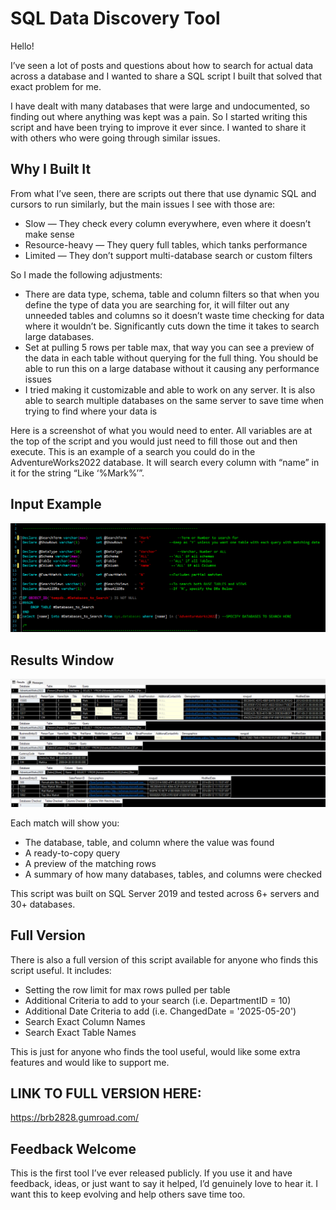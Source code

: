 # SQL Data Discovery Tool

Hello!

I’ve seen a lot of posts and questions about how to search for actual data across a database and I wanted to share a SQL script I built that solved that exact problem for me.

I have dealt with many databases that were large and undocumented, so finding out where anything was kept was a pain. So I started writing this script and have been trying to improve it ever since. I wanted to share it with others who were going through similar issues.

## Why I Built It

From what I’ve seen, there are scripts out there that use dynamic SQL and cursors to run similarly, but the main issues I see with those are:

- Slow — They check every column everywhere, even where it doesn’t make sense
- Resource-heavy — They query full tables, which tanks performance
- Limited — They don’t support multi-database search or custom filters

So I made the following adjustments:

- There are data type, schema, table and column filters so that when you define the type of data you are searching for, it will filter out any unneeded tables and columns so it doesn’t waste time checking for data where it wouldn’t be. Significantly cuts down the time it takes to search large databases.
- Set at pulling 5 rows per table max, that way you can see a preview of the data in each table without querying for the full thing. You should be able to run this on a large database without it causing any performance issues
- I tried making it customizable and able to work on any server. It is also able to search multiple databases on the same server to save time when trying to find where your data is

Here is a screenshot of what you would need to enter. All variables are at the top of the script and you would just need to fill those out and then execute.
This is an example of a search you could do in the AdventureWorks2022 database. It will search every column with “name” in it for the string “Like ‘%Mark%’”.

## Input Example
![Inputs Example](Preview%20Example%20Input.png)

## Results Window
![Results Example](Preview%20Example%20Results.png)

Each match will show you:
- The database, table, and column where the value was found
- A ready-to-copy query
- A preview of the matching rows
- A summary of how many databases, tables, and columns were checked

This script was built on SQL Server 2019 and tested across 6+ servers and 30+ databases.

## Full Version

There is also a full version of this script available for anyone who finds this script useful.
It includes:
- Setting the row limit for max rows pulled per table
- Additional Criteria to add to your search (i.e. DepartmentID = 10)
- Additional Date Criteria to add (i.e. ChangedDate = '2025-05-20')
- Search Exact Column Names
- Search Exact Table Names

This is just for anyone who finds the tool useful, would like some extra features and would like to support me.

## LINK TO FULL VERSION HERE:
https://brb2828.gumroad.com/

## Feedback Welcome
This is the first tool I’ve ever released publicly. If you use it and have feedback, ideas, or just want to say it helped, I’d genuinely love to hear it. I want this to keep evolving and help others save time too.
